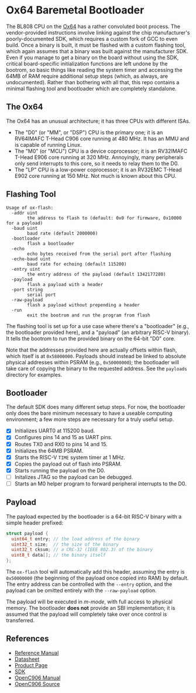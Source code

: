 # Ox64 Baremetal Bootloader

The BL808 CPU on the [Ox64](https://wiki.pine64.org/wiki/Ox64) has a rather
convoluted boot process.  The vendor-provided instructions involve linking
against the chip manufacturer's poorly-documented SDK, which requires a custom
fork of GCC to even build.  Once a binary is built, it must be flashed with a
custom flashing tool, which again assumes that a binary was built against the
manufacturer SDK.  Even if you manage to get a binary on the board without
using the SDK, critical board-specific initialization functions are left undone
by the bootrom, so basic things like reading the system timer and accessing the
64MB of RAM require additional setup steps (which, as always, are
undocumented). Rather than bothering with all that, this repo contains a
minimal flashing tool and bootloader which are completely standalone.

## The Ox64

The Ox64 has an unusual architecture; it has three CPUs with different ISAs.

* The "D0" (or "MM", or "DSP") CPU is the primary one; it is an RV64IMAFC
  T-Head C906 core running at 480 MHz.  It has an MMU and is capable of running
  Linux.
* The "M0" (or "MCU") CPU is a device coprocessor; it is an RV32IMAFC T-Head
  E906 core running at 320 MHz.  Annoyingly, many peripherals only send
  interrupts to this core, so it needs to relay them to the D0.
* The "LP" CPU is a low-power coprocessor; it is an RV32EMC T-Head E902 core
  running at 150 MHz.  Not much is known about this CPU.

## Flashing Tool
```
Usage of ox-flash:
  -addr uint
    	the address to flash to (default: 0x0 for firmware, 0x10000 for a payload)
  -baud uint
    	baud rate (default 2000000)
  -bootloader
    	flash a bootloader
  -echo
    	echo bytes received from the serial port after flashing
  -echo-baud uint
    	baud rate for echoing (default 115200)
  -entry uint
    	the entry address of the payload (default 1342177280)
  -payload
    	flash a payload with a header
  -port string
    	serial port
  -raw-payload
        flash a payload without prepending a header
  -run
    	exit the bootrom and run the program from flash
```

The flashing tool is set up for a use case where there's a "bootloader" (e.g.,
the bootloader provided here), and a "payload" (an arbitrary RISC-V binary). It
tells the bootrom to run the provided binary on the 64-bit "D0" core.

Note that the addresses provided here are actually offsets within flash, which
itself is at `0x58000000`.  Payloads should instead be linked to absolute
physical addresses within PSRAM (e.g., `0x50000000`); the bootloader will take
care of copying the binary to the requested address.  See the `payloads`
directory for examples.

## Bootloader

The default SDK does many different setup steps.  For now, the bootloader only
does the bare minimum necessary to have a useable computing environment; a few
more steps are necessary for a truly useful setup.

- [x] Initializes UART0 at 115200 baud.
- [x] Configures pins 14 and 15 as UART pins.
- [x] Routes TX0 and RX0 to pins 14 and 15.
- [x] Initializes the 64MB PSRAM.
- [x] Starts the RISC-V `TIME` system timer at 1 MHz.
- [x] Copies the payload out of flash into PSRAM.
- [x] Starts running the payload on the D0.
- [ ] Initalizes JTAG so the payload can be debugged.
- [ ] Starts an M0 helper program to forward peripheral interrupts to the D0.

## Payload

The payload expected by the bootloader is a 64-bit RISC-V binary with a simple
header prefixed:
```C
struct payload {
  uint64_t entry; // the load address of the binary
  uint32_t size;  // the size of the binary
  uint32_t cksum; // a CRC-32 (IEEE 802.3) of the binary
  uint8_t data[]; // the binary itself
};
```

The `ox-flash` tool will automatically add this header, assuming the entry is
`0x50000000` (the beginning of the payload once copied into RAM) by default.
The entry address can be controlled with the `--entry` option, and the payload
can be omitted entirely with the `--raw-payload` option.

The payload will be executed in *m-mode*, with full access to physical memory.
The bootloader **does not** provide an SBI implementation; it is assumed that
the payload will completely take over once control is transferred.

## References
* [Reference Manual](https://files.pine64.org/doc/datasheet/ox64/BL808_RM_en_1.0(open).pdf)
* [Datasheet](https://files.pine64.org/doc/datasheet/ox64/BL808_DS_en_1.1(open).pdf)
* [Product Page](https://wiki.pine64.org/wiki/Ox64)
* [SDK](https://github.com/bouffalolab/bl808_linux)
* [OpenC906 Manual](https://occ-intl-prod.oss-ap-southeast-1.aliyuncs.com/resource/XuanTie-OpenC906-UserManual.pdf)
* [OpenC906 Source](https://github.com/T-head-Semi/openc906)
